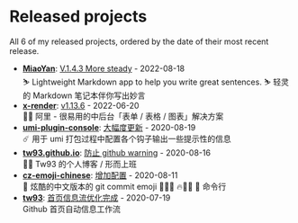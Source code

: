 # Released projects

All <!-- release_count starts -->6<!-- release_count ends --> of my released projects, ordered by the date of their most recent release.

<!-- recent_releases starts -->
* **[MiaoYan](https://github.com/tw93/MiaoYan)**: [V.1.4.3 More steady](https://github.com/tw93/MiaoYan/releases/tag/V1.4.3) - 2022-08-18
<br>⛷ Lightweight Markdown app to help you write great sentences. ⛷ 轻灵的 Markdown 笔记本伴你写出妙言
* **[x-render](https://github.com/alibaba/x-render)**: [v1.13.6](https://github.com/alibaba/x-render/releases/tag/v1.13.6) - 2022-06-20
<br>🚴‍♀️ 阿里 - 很易用的中后台「表单 / 表格 / 图表」解决方案
* **[umi-plugin-console](https://github.com/tw93/umi-plugin-console)**: [大幅度更新](https://github.com/tw93/umi-plugin-console/releases/tag/v0.2.2) - 2020-08-19
<br>☄️ 用于 umi 打包过程中配置各个钩子输出一些提示性的信息
* **[tw93.github.io](https://github.com/tw93/tw93.github.io)**: [防止 github warning](https://github.com/tw93/tw93.github.io/releases/tag/v0.2.0) - 2020-08-16
<br>🧗‍♂️ Tw93 的个人博客 / 形而上班
* **[cz-emoji-chinese](https://github.com/tw93/cz-emoji-chinese)**: [增加配置](https://github.com/tw93/cz-emoji-chinese/releases/tag/v0.3.1) - 2020-08-11
<br>🚴 炫酷的中文版本的 git commit emoji  🐛🎨✨ 🔥💄📝 🎉 命令行
* **[tw93](https://github.com/tw93/tw93)**: [首页信息流优化完成](https://github.com/tw93/tw93/releases/tag/V1.0) - 2020-07-19
<br>Github 首页自动信息工作流
<!-- recent_releases ends -->
